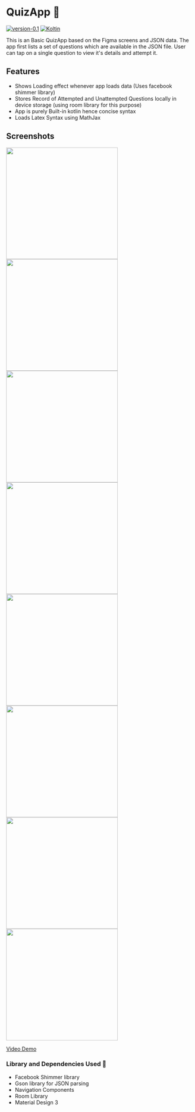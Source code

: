 # QuizApp 🤖

[![version-0.1](https://img.shields.io/badge/version-0.1-green)](https://github.com/Itsydv/QuizApp)
[![Koltin](https://img.shields.io/badge/language-Kotlin-blue)](https://kotlinlang.org)

This is an Basic QuizApp based on the Figma screens and JSON data.
The app first lists a set of questions which are available in the JSON file. User can tap on a single question to view it's details and attempt it.

## Features 
- Shows Loading effect whenever app loads data (Uses facebook shimmer library)
- Stores Record of Attempted and Unattempted Questions locally in device storage (using room library for this purpose)
- App is purely Built-in kotlin hence concise syntax
- Loads Latex Syntax using MathJax

## Screenshots
<img src="./Screenshots/0.png" width="300">
<img src="./Screenshots/1.png" width="300">
<img src="./Screenshots/2.png" width="300">
<img src="./Screenshots/3.png" width="300">
<img src="./Screenshots/4.png" width="300">
<img src="./Screenshots/5.png" width="300">
<img src="./Screenshots/6.png" width="300">
<img src="./Screenshots/7.png" width="300">

[Video Demo](https://photos.app.goo.gl/fQ2PrBrJjyEfgpTW9)

### Library and Dependencies Used 🔗
- Facebook Shimmer library
- Gson library for JSON parsing
- Navigation Components
- Room Library
- Material Design 3

